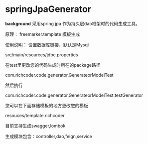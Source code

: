 # springJpaGenerator
**background**
采用spring jpa 作为持久层dao框架时的代码生成工具。


原理：
freemarker.template 模板生成

使用说明：
设置数据库链接，默认是Mysql

src/main/resources/jdbc.properties

在test里更改您的代码生成时所在的package路径

com.richcoder.code.generator.GenerateorModelTest

然后执行

com.richcoder.code.generator.GenerateorModelTest.testGenerator

您可以在下面存储模板的地方更改您的模板

resouces/template.richcoder


目前支持生成swagger,lombok

生成模块包含：controller,dao,feign,service

